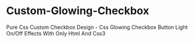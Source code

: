# Custom-Glowing-Checkbox
Pure Css Custom Checkbox Design - Css Glowing Checkbox Button Light On/Off Effects With Only Html And Css3
